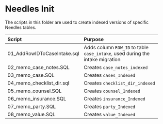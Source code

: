 # Needles Init
The scripts in this folder are used to create indexed versions of specific Needles tables.

Script|Purpose
:---|:---
01_AddRowIDToCaseIntake.sql|Adds column `ROW_ID` to table `case_intake`, used during the intake migration
02_memo_case_notes.SQL|Creates `case_notes_indexed`
03_memo_case.SQL|Creates `cases_Indexed`
04_memo_checklist_dir.sql|Creates `checklist_dir_indexed`
05_memo_counsel.SQL|Creates `counsel_Indexed`
06_memo_insurance.SQL|Creates `insurance_Indexed`
07_memo_party.SQL|Creates `party_Indexed`
08_memo_value.SQL|Creates `value_Indexed`
